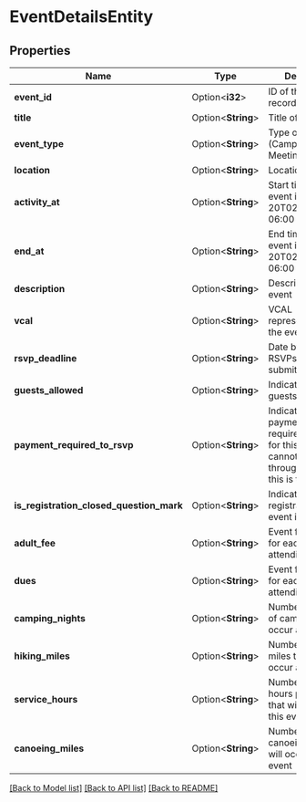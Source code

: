 # EventDetailsEntity

## Properties

Name | Type | Description | Notes
------------ | ------------- | ------------- | -------------
**event_id** | Option<**i32**> | ID of the event record | [optional]
**title** | Option<**String**> | Title of the event | [optional]
**event_type** | Option<**String**> | Type of the event (Campout, Hike, Meeting, etc) | [optional]
**location** | Option<**String**> | Location | [optional]
**activity_at** | Option<**String**> | Start time of the event in 2014-11-20T02:00:00.000-06:00 format | [optional]
**end_at** | Option<**String**> | End time of the event in 2014-11-20T02:00:00.000-06:00 format | [optional]
**description** | Option<**String**> | Description of the event | [optional]
**vcal** | Option<**String**> | VCAL representation of the event | [optional]
**rsvp_deadline** | Option<**String**> | Date by which RSVPs must be submitted | [optional]
**guests_allowed** | Option<**String**> | Indicates whether guests are allowed | [optional]
**payment_required_to_rsvp** | Option<**String**> | Indicates if payment is required to RSVP for this event. You cannot RSVP through the API if this is true. | [optional]
**is_registration_closed_question_mark** | Option<**String**> | Indicates if registration for this event is closed. | [optional]
**adult_fee** | Option<**String**> | Event fees required for each adult attending | [optional]
**dues** | Option<**String**> | Event fees required for each youth attending | [optional]
**camping_nights** | Option<**String**> | Number of nights of camping that will occur at this event | [optional]
**hiking_miles** | Option<**String**> | Number of hiking miles that will occur at this event | [optional]
**service_hours** | Option<**String**> | Number of service hours per attendee that will occur at this event | [optional]
**canoeing_miles** | Option<**String**> | Number of canoeing miles that will occur at this event | [optional]

[[Back to Model list]](../README.md#documentation-for-models) [[Back to API list]](../README.md#documentation-for-api-endpoints) [[Back to README]](../README.md)


